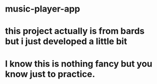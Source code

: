 # music-player-app

# this project actually is from bards but i just developed a little bit
# I know this is nothing fancy but you know just to practice.
